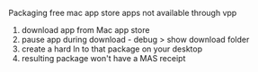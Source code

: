 Packaging free mac app store apps not available through vpp

1) download app from Mac app store
2) pause app during download - debug > show download folder
3) create a hard ln to that package on your desktop
4) resulting package won't have a MAS receipt
